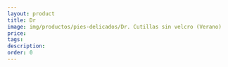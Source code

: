 ```yaml
---
layout: product
title: Dr
image: img/productos/pies-delicados/Dr. Cutillas sin velcro (Verano)
price: 
tags: 
description: 
order: 0
---
```

